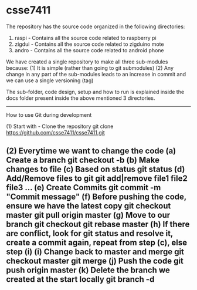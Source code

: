 csse7411
========
The repository has the source code organized in the following directories:
1. raspi - Contains all the source code related to raspberry pi
2. zigdui - Contains all the source code related to zigduino mote
3. andro - Contains all the source code related to android phone

We have created a single repository to make all three sub-modules because:
(1) It is simple (rather than going to git submodules)
(2) Any change in any part of the sub-modules leads to an increase in commit and we can use a single versioning (tag)

The sub-folder, code design, setup and how to run is explained inside the docs folder present inside the above mentioned 3 directories.


-----------------------------
How to use Git during development

(1) Start with - Clone the repository
git clone https://github.com/csse7411/csse7411.git 

(2) Everytime we want to change the code
   (a) Create a branch
       git checkout -b <task1>
   (b) Make changes to file
   (c) Based on status
       git status
   (d) Add/Remove files to git
       git add|remove file1 file2 file3 ...
   (e) Create Commits
       git commit -m "Commit message"
   (f) Before pushing the code, ensure we have the latest copy
       git checkout master
       git pull origin master
   (g) Move to our branch
       git checkout <task1>
       git rebase master
   (h) If there are conflict, look for git status and resolve it, create a commit again, repeat from step (c), else step (i)
   (i) Change back to master and merge
       git checkout master
       git merge <task1>
   (j) Push the code
       git push origin master
   (k) Delete the branch we created at the start locally
       git branch -d <task1>
--------------------------------
